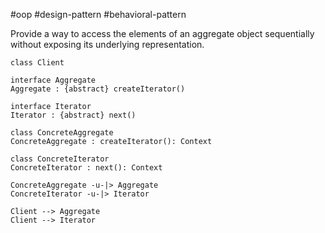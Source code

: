 #oop #design-pattern #behavioral-pattern 

Provide a way to access the elements of an aggregate object sequentially without exposing its  underlying representation.

```plantuml-svg
class Client

interface Aggregate
Aggregate : {abstract} createIterator()

interface Iterator
Iterator : {abstract} next()

class ConcreteAggregate
ConcreteAggregate : createIterator(): Context

class ConcreteIterator
ConcreteIterator : next(): Context

ConcreteAggregate -u-|> Aggregate
ConcreteIterator -u-|> Iterator

Client --> Aggregate
Client --> Iterator
```